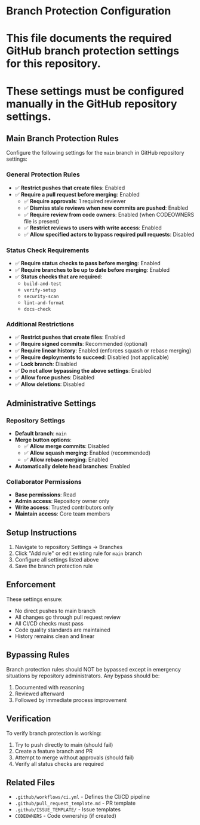 # Branch Protection Configuration
# This file documents the required GitHub branch protection settings for this repository.
# These settings must be configured manually in the GitHub repository settings.

## Main Branch Protection Rules

Configure the following settings for the `main` branch in GitHub repository settings:

### General Protection Rules
- ✅ **Restrict pushes that create files**: Enabled
- ✅ **Require a pull request before merging**: Enabled
  - ✅ **Require approvals**: 1 required reviewer
  - ✅ **Dismiss stale reviews when new commits are pushed**: Enabled
  - ✅ **Require review from code owners**: Enabled (when CODEOWNERS file is present)
  - ✅ **Restrict reviews to users with write access**: Enabled
  - ✅ **Allow specified actors to bypass required pull requests**: Disabled

### Status Check Requirements
- ✅ **Require status checks to pass before merging**: Enabled
- ✅ **Require branches to be up to date before merging**: Enabled
- ✅ **Status checks that are required**:
  - `build-and-test`
  - `verify-setup`
  - `security-scan`
  - `lint-and-format`
  - `docs-check`

### Additional Restrictions
- ✅ **Restrict pushes that create files**: Enabled
- ✅ **Require signed commits**: Recommended (optional)
- ✅ **Require linear history**: Enabled (enforces squash or rebase merging)
- ✅ **Require deployments to succeed**: Disabled (not applicable)
- ✅ **Lock branch**: Disabled
- ✅ **Do not allow bypassing the above settings**: Enabled
- ✅ **Allow force pushes**: Disabled
- ✅ **Allow deletions**: Disabled

## Administrative Settings

### Repository Settings
- **Default branch**: `main`
- **Merge button options**:
  - ✅ **Allow merge commits**: Disabled
  - ✅ **Allow squash merging**: Enabled (recommended)
  - ✅ **Allow rebase merging**: Enabled
- **Automatically delete head branches**: Enabled

### Collaborator Permissions
- **Base permissions**: Read
- **Admin access**: Repository owner only
- **Write access**: Trusted contributors only
- **Maintain access**: Core team members

## Setup Instructions

1. Navigate to repository Settings → Branches
2. Click "Add rule" or edit existing rule for `main` branch
3. Configure all settings listed above
4. Save the branch protection rule

## Enforcement

These settings ensure:
- No direct pushes to main branch
- All changes go through pull request review
- All CI/CD checks must pass
- Code quality standards are maintained
- History remains clean and linear

## Bypassing Rules

Branch protection rules should NOT be bypassed except in emergency situations by repository administrators. Any bypass should be:
1. Documented with reasoning
2. Reviewed afterward
3. Followed by immediate process improvement

## Verification

To verify branch protection is working:
1. Try to push directly to main (should fail)
2. Create a feature branch and PR
3. Attempt to merge without approvals (should fail)
4. Verify all status checks are required

## Related Files
- `.github/workflows/ci.yml` - Defines the CI/CD pipeline
- `.github/pull_request_template.md` - PR template
- `.github/ISSUE_TEMPLATE/` - Issue templates
- `CODEOWNERS` - Code ownership (if created)
